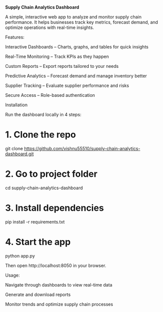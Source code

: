**Supply Chain Analytics Dashboard**

A simple, interactive web app to analyze and monitor supply chain performance. It helps businesses track key metrics, forecast demand, and optimize operations with real-time insights.

 Features:

 Interactive Dashboards – Charts, graphs, and tables for quick insights

 Real-Time Monitoring – Track KPIs as they happen

 Custom Reports – Export reports tailored to your needs

 Predictive Analytics – Forecast demand and manage inventory better

 Supplier Tracking – Evaluate supplier performance and risks

 Secure Access – Role-based authentication

 Installation

Run the dashboard locally in 4 steps:

# 1. Clone the repo
git clone https://github.com/vishnu55510/supply-chain-analytics-dashboard.git

# 2. Go to project folder
cd supply-chain-analytics-dashboard

# 3. Install dependencies
pip install -r requirements.txt

# 4. Start the app
python app.py


Then open  http://localhost:8050 in your browser.

 Usage:

Navigate through dashboards to view real-time data

Generate and download reports

Monitor trends and optimize supply chain processes
